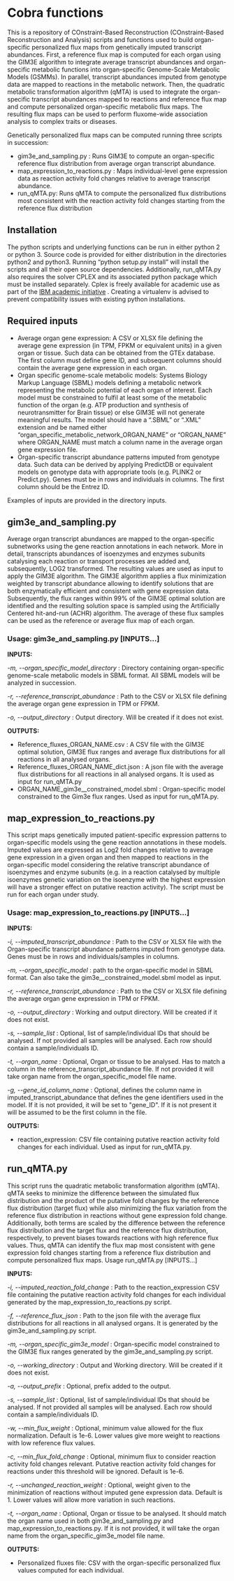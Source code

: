 # Cobra functions
This is a repository of COnstraint-Based Reconstruction (COnstraint-Based Reconstruction and Analysis) scripts and functions used to build organ-specific personalized flux maps from genetically imputed transcript abundances. First, a reference flux map is computed for each organ using the GIM3E algorithm to integrate average transcript abundances and organ-specific metabolic functions into organ-specific Genome-Scale Metabolic Models (GSMMs). In parallel, transcript abundances imputed from genotype data are mapped to reactions in the metabolic network. Then, the quadratic metabolic transformation algorithm (qMTA) is used to integrate the organ-specific transcript abundances mapped to reactions and reference flux map and compute personalized organ-specific metabolic flux maps. The resulting flux maps can be used to perform fluxome-wide association analysis to complex traits or diseases. 

Genetically personalized flux maps can be computed running three scripts in succession:
 - gim3e_and_sampling.py : Runs GIM3E  to compute an organ-specific reference flux distribution from average organ transcript abundance.
 - map_expression_to_reactions.py :  Maps individual-level gene expression data as reaction activity fold changes relative to average transcript abundance. 
 - run_qMTA.py: Runs qMTA to compute the personalized flux distributions most consistent with the reaction activity fold changes starting from the reference flux distribution 
## Installation
The python scripts and underlying functions can be run in either python 2 or python 3. Source code is provided for either distribution in the directories python2 and  python3. Running “python setup.py install” will install the scripts and all their open source dependencies. Additionally, run_qMTA.py also requires the solver  CPLEX and its associated python package which must be installed separately. Cplex is freely available for academic use as part of the [IBM academic initiative](https://www.ibm.com/support/pages/ibm-ilog-optimization-academic-initiative) . Creating a virtualenv is advised to prevent compatibility issues with existing python installations.  
## Required inputs
 - Average organ gene expression: A CSV or XLSX file defining the average gene expression (in TPM, FPKM or equivalent units) in a given organ or tissue. Such data can be obtained from the GTEx database. The first column must define gene ID, and subsequent columns should contain the average gene expression in each organ. 
 - Organ specific genome-scale metabolic models: Systems Biology Markup Language (SBML) models defining a metabolic network representing the metabolic potential of each organ of interest. Each model must be constrained to fulfil at least some of the metabolic function of the organ (e.g. ATP production and synthesis of neurotransmitter for Brain tissue) or else GIM3E will not generate meaningful results. The model should have a “.SBML” or “.XML” extension and be named either “organ_specific_metabolic_network_ORGAN_NAME” or “ORGAN_NAME” where ORGAN_NAME must match a column name in the average organ gene expression file. 
 - Organ-specific transcript abundance patterns imputed from genotype data. Such data can be derived by applying PredictDB or equivalent models on genotype data with appropriate tools (e.g. PLINK2 or Predict.py). Genes must be in rows and individuals in columns. The first column should be the Entrez ID.

Examples of inputs are provided in the directory inputs.
## gim3e_and_sampling.py
Average organ transcript abundances are mapped to the organ-specific subnetworks using the gene reaction annotations in each network. More in detail, transcripts abundances of isoenzymes and enzymes subunits catalysing each reaction or transport processes are added and, subsequently, LOG2 transformed. The resulting values are used as input to apply the GIM3E algorithm. The GIM3E algorithm applies a flux minimization weighted by transcript abundance allowing to identify solutions that are both enzymatically efficient and consistent with gene expression data. Subsequently, the flux ranges within 99% of the GIM3E optimal solution are identified and the resulting solution space is sampled using the Artificially Centered hit-and-run (ACHR) algorithm. The average of these flux samples can be used as the reference or average flux map of each organ.

### **Usage: 	gim3e_and_sampling.py [INPUTS...]** 

**INPUTS:**

*-m, --organ_specific_model_directory*  : Directory containing organ-specific genome-scale metabolic models in SBML format. All SBML models will be analyzed in succession. 

*-r, --reference_transcript_abundance* :  Path to the CSV or XLSX file defining the average organ gene expression in TPM or FPKM.

*-o, --output_directory* : Output directory. Will be created if it does not exist. 

**OUTPUTS:**
 
 - Reference_fluxes_ORGAN_NAME.csv : A CSV file with the GIM3E optimal solution, GIM3E flux ranges and average flux distributions for all reactions in all analysed organs. 
 - Reference_fluxes_ORGAN_NAME_dict.json : A json file with the average flux distributions for all reactions in all analysed organs. It is used as input for run_qMTA.py
 - ORGAN_NAME_gim3e__constrained_model.sbml : Organ-specific model constrained to the Gim3e flux ranges. Used as input for run_qMTA.py. 
## map_expression_to_reactions.py
This script maps genetically imputed patient-specific expression patterns to organ-specific models using the gene reaction annotations in these models. Imputed values are expressed as Log2 fold changes relative to average gene expression in a given organ and then mapped to reactions in the organ-specific model considering the relative transcript abundance of isoenzymes and enzyme subunits (e.g. in a reaction catalysed by multiple isoenzymes genetic variation on the isoenzyme with the highest expression will have a stronger effect on putative reaction activity). The script must be run for each organ under study. 
### Usage: map_expression_to_reactions.py [INPUTS...] 
**INPUTS:**

*-i, --imputed_transcript_abundance* : Path to the CSV or XLSX file with the Organ-specific transcript abundance patterns imputed from genotype data. Genes must be in rows and individuals/samples in columns. 

*-m, --organ_specific_model* : path to the organ-specific model in SBML format. Can also take the gim3e__constrained_model.sbml model as input. 

*-r, --reference_transcript_abundance* :  Path to the CSV or XLSX file defining the average organ gene expression in TPM or FPKM.

*-o, --output_directory* : Working and output directory. Will be created if it does not exist. 

*-s, --sample_list* : Optional, list of sample/individual IDs that should be analysed. If not provided all samples will be analysed. Each row should contain a sample/individuals ID.

*-t, --organ_name* :  Optional, Organ or tissue to be analysed. Has to match a column in the reference_transcript_abundance file. If not provided it will take organ name from the  organ_specific_model file name.

*-g, --gene_id_column_name* : Optional, defines the column name in imputed_transcript_abundance that defines the gene identifiers used in the model. If it is not provided, it will be set to "gene_ID". If it is not present it will be assumed to be the first column in the file. 


**OUTPUTS:**

- reaction_expression: CSV file containing putative reaction activity fold changes for each individual. Used as input for run_qMTA.py.
## run_qMTA.py
This script runs the quadratic metabolic transformation algorithm (qMTA). qMTA seeks to minimize the difference between the simulated flux distribution and the product of the putative fold changes by the reference flux distribution (target flux) while also minimizing the flux variation from the reference flux distribution in reactions without gene expression fold change. Additionally, both terms are scaled by the difference between the reference flux distribution and the target flux and the reference flux distribution, respectively, to prevent biases towards reactions with high reference flux values. Thus, qMTA can identify the flux map most consistent with gene expression fold changes starting from a reference flux distribution and compute personalized flux maps.
Usage run_qMTA.py [INPUTS...] 

**INPUTS:**

*-i, --imputed_reaction_fold_change* : Path to the reaction_expression CSV file containing the putative reaction activity fold changes for each individual generated by the map_expression_to_reactions.py script.

*-f, --reference_flux_json* : Path to the json file with the average flux distributions for all reactions in all analysed organs. It is generated by the gim3e_and_sampling.py script.

*-m, --organ_specific_gim3e_model* : Organ-specific model constrained to the GIM3E flux ranges generated by the gim3e_and_sampling.py script.

*-o, --working_directory* : Output and Working directory. Will be created if it does not exist.

*-a, --output_prefix* : Optional, prefix added to the output.

*-s, --sample_list* : Optional, list of sample/individual IDs that should be analysed. If not provided all samples will be analysed. Each row should contain a sample/individuals ID.

*-w, --min_flux_weight* : Optional, minimum value allowed for the flux normalization. Default is 1e-6. Lower values give more weight to reactions with low reference flux values.

*-c, --min_flux_fold_change* : Optional, minimum flux to consider reaction activity fold changes relevant. Putative reaction activity fold changes for reactions under this threshold will be ignored. Default is 1e-6.  

*-r, --unchanged_reaction_weight* : Optional, weight given to the minimization of reactions without imputed gene expression data. Default is 1. Lower values will allow more variation in such reactions.  

*-t, --organ_name* : Optional, Organ or tissue to be analysed. It should match  the organ name used in both gim3e_and_sampling.py and map_expression_to_reactions.py. If it is not provided, it will take the organ name from the organ_specific_gim3e_model file name. 

**OUTPUTS:**
 - Personalized fluxes file: CSV with the organ-specific personalized flux values computed for each individual. 
